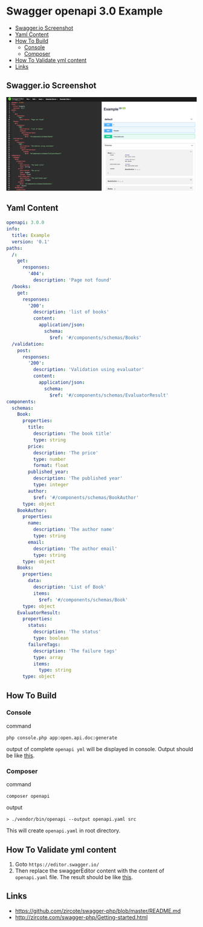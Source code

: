 # Swagger openapi 3.0 Example

* [Swagger.io Screenshot](#swagger.io-screenshot)
* [Yaml Content](#yaml-content)
* [How To Build](#how-to-build)
  * [Console](#console)
  * [Composer](#composer)
* [How To Validate yml content](#how-to-validate-yml-content)
* [Links](#links)

## Swagger.io Screenshot

![swagger.io screenshot](https://github.com/harryosmar/php-bootstrap/blob/swagger/public/images/swagger.io-v2.png)

## Yaml Content

```yaml
openapi: 3.0.0
info:
  title: Example
  version: '0.1'
paths:
  /:
    get:
      responses:
        '404':
          description: 'Page not found'
  /books:
    get:
      responses:
        '200':
          description: 'list of books'
          content:
            application/json:
              schema:
                $ref: '#/components/schemas/Books'
  /validation:
    post:
      responses:
        '200':
          description: 'Validation using evaluator'
          content:
            application/json:
              schema:
                $ref: '#/components/schemas/EvaluatorResult'
components:
  schemas:
    Book:
      properties:
        title:
          description: 'The book title'
          type: string
        price:
          description: 'The price'
          type: number
          format: float
        published_year:
          description: 'The published year'
          type: integer
        author:
          $ref: '#/components/schemas/BookAuthor'
      type: object
    BookAuthor:
      properties:
        name:
          description: 'The author name'
          type: string
        email:
          description: 'The author email'
          type: string
      type: object
    Books:
      properties:
        data:
          description: 'List of Book'
          items:
            $ref: '#/components/schemas/Book'
      type: object
    EvaluatorResult:
      properties:
        status:
          description: 'The status'
          type: boolean
        failureTags:
          description: 'The failure tags'
          type: array
          items:
            type: string
      type: object
```


## How To Build 

### Console

command
```
php console.php app:open.api.doc:generate
```

output of complete `openapi yml` will be displayed in console. Output should be like [this](#yaml-content).

### Composer

command
```
composer openapi
```

output
```
> ./vendor/bin/openapi --output openapi.yaml src
```

This will create `openapi.yaml` in root directory.

## How To Validate yml content

1. Goto `https://editor.swagger.io/`
2. Then replace the swaggerEditor content with the content of `openapi.yaml` file. The result should be like [this](##swaggerio-screenshot).

## Links
- https://github.com/zircote/swagger-php/blob/master/README.md
- http://zircote.com/swagger-php/Getting-started.html
